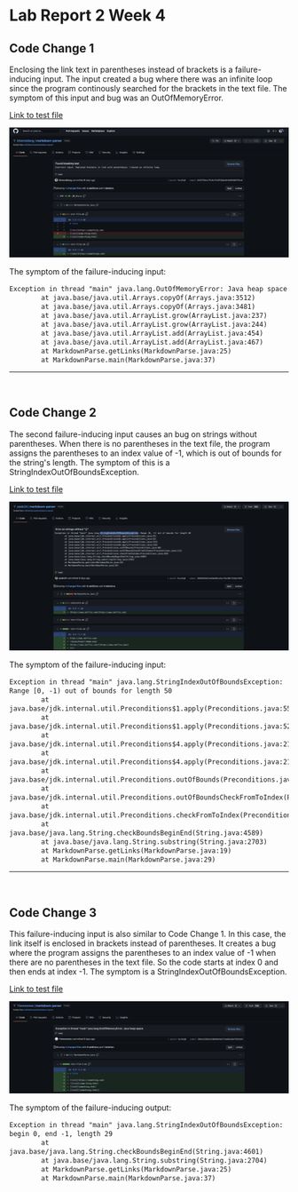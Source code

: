 # Lab Report 2 Week 4

## Code Change 1

Enclosing the link text in parentheses instead of brackets is a failure-inducing input. The input created a bug where there was an infinite loop since the program continously searched for the brackets in the text file. The symptom of this input and bug was an OutOfMemoryError.

[Link to test file](https://github.com/khiemddang/markdown-parser/blob/main/test-file2.md)

![CodeChange1](codechange1.png)

The symptom of the failure-inducing input:

    Exception in thread "main" java.lang.OutOfMemoryError: Java heap space
            at java.base/java.util.Arrays.copyOf(Arrays.java:3512)
            at java.base/java.util.Arrays.copyOf(Arrays.java:3481)
            at java.base/java.util.ArrayList.grow(ArrayList.java:237)
            at java.base/java.util.ArrayList.grow(ArrayList.java:244)
            at java.base/java.util.ArrayList.add(ArrayList.java:454)
            at java.base/java.util.ArrayList.add(ArrayList.java:467)
            at MarkdownParse.getLinks(MarkdownParse.java:25)
            at MarkdownParse.main(MarkdownParse.java:37)

---
<br>

## Code Change 2

The second failure-inducing input causes an bug on strings without parentheses. When there is no parentheses in the text file, the program assigns the parentheses to an index value of -1, which is out of bounds for the string's length. The symptom of this is a StringIndexOutOfBoundsException.

[Link to test file](https://github.com/peds24/markdown-parser/blob/main/noParenth.md)

![CodeChange2](codechange2.png)

The symptom of the failure-inducing input:

    Exception in thread "main" java.lang.StringIndexOutOfBoundsException: Range [0, -1) out of bounds for length 50
            at java.base/jdk.internal.util.Preconditions$1.apply(Preconditions.java:55)
            at java.base/jdk.internal.util.Preconditions$1.apply(Preconditions.java:52)
            at java.base/jdk.internal.util.Preconditions$4.apply(Preconditions.java:213)
            at java.base/jdk.internal.util.Preconditions$4.apply(Preconditions.java:210)
            at java.base/jdk.internal.util.Preconditions.outOfBounds(Preconditions.java:98)
            at java.base/jdk.internal.util.Preconditions.outOfBoundsCheckFromToIndex(Preconditions.java:112)
            at java.base/jdk.internal.util.Preconditions.checkFromToIndex(Preconditions.java:349)
            at java.base/java.lang.String.checkBoundsBeginEnd(String.java:4589)
            at java.base/java.lang.String.substring(String.java:2703)
            at MarkdownParse.getLinks(MarkdownParse.java:19)
            at MarkdownParse.main(MarkdownParse.java:29)

---
<br>

## Code Change 3

This failure-inducing input is also similar to Code Change 1. In this case, the link itself is enclosed in brackets instead of parentheses. It creates a bug where the program assigns the parentheses to an index value of -1 when there are no parentheses in the text file. So the code starts at index 0 and then ends at index -1. The symptom is a StringIndexOutOfBoundsException.

[Link to test file](https://github.com/Yiwwwwww/markdown-parser/blob/main/test-file-2.md)

![CodeChange3](codechange3.png)

The symptom of the failure-inducing output:

    Exception in thread "main" java.lang.StringIndexOutOfBoundsException: begin 0, end -1, length 29
            at java.base/java.lang.String.checkBoundsBeginEnd(String.java:4601)
            at java.base/java.lang.String.substring(String.java:2704)
            at MarkdownParse.getLinks(MarkdownParse.java:25)
            at MarkdownParse.main(MarkdownParse.java:37)

